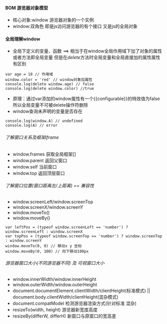 #### BOM 游览器对象模型
- 核心对象:window 游览器对象的一个实例
- window:双角色 即是js访问游览器的有个接口 又是js的全局对象
#### 全局理解window
- 全局下定义的变量、函数 ==> 相当于在window全局作用域下加了对象的属性或者方法即全局变量 但是在*delete*方法时全局变量和全局直接加的属性属性 有区别
```
var age = 18 // 作用域
window.color = 'red' // window对象加属性
console.log(delete window.age) // false
console.log(delete window.color) //true
```
- 原理：通过var添加的window属性有一个{{configurable}}的特效值为false 所以全局变量不可被delete操作符删除
- window查询未声明的变量是否存在
```
console.log(window.A) // undefined
console.log(A) // error
```
###### 了解窗口关系及框架iframe
- window.frames 获取全局框架[]
- window.parent 返回父窗口
- window.self 当前窗口
- window.top 返回顶层窗口
###### 了解窗口位置(窗口距离左/上距离) == 兼容性
- window.screenLeft/window.screenTop
- window.screenX/window.screenY
- window.moveTo()
- window.moveBy()
```
var leftPos = (typeof window.screenLeft == 'number') ? window.screenLeft : window.screenX
var topPos = (typeof window.screenTop == 'number') ? window.screenTop : window.screenY
window.moveTo(0, 0) // 移动x y 坐标
window.moveBy(0, 100) // 向下移动100px
```
###### 游览器窗口大小(不同游览器不同) 及 可视窗口大小
- window.innerWidth/window.innerHeight
- window.outerWidth/window.outerHeight
- document.documentElement.clientWidth/clientHeight(标准模式) || document.body.clientWidth/clientHeight(混杂模式)
- document.compatModel 检测游览器渲染方式(针对标准 混杂)
- resizeTo(width, height) 游览器新宽度高度
- resizeBy(differW, differH) 新窗口与原窗口的宽高差
